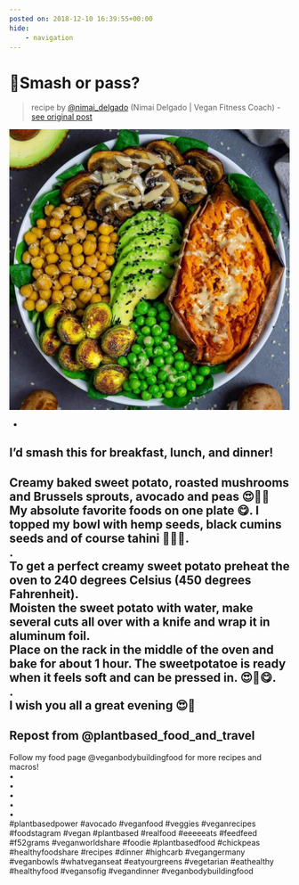 ```yaml
---
posted on: 2018-12-10 16:39:55+00:00
hide:
    - navigation
---
```


# 🤤Smash or pass? 

> recipe by [@nimai_delgado](https://www.instagram.com/nimai_delgado/) 
(Nimai Delgado | Vegan Fitness Coach) - [see original post](https://instagram.com/p/BrNr5kEhSGI)

![](../img/nimai_delgado_10-12-2018_1612.png)

-  
I’d smash this for breakfast, lunch, and dinner!  
-  
Creamy baked sweet potato, roasted mushrooms and Brussels sprouts, avocado and peas 😍👏🏻 My absolute favorite foods on one plate 😋. I topped my bowl with hemp seeds, black cumins seeds and of course tahini 💚😁🙏.  
.  
To get a perfect creamy sweet potato preheat the oven to 240 degrees Celsius (450 degrees Fahrenheit).  
Moisten the sweet potato with water, make several cuts all over with a knife and wrap it in aluminum foil.   
Place on the rack in the middle of the oven and bake for about 1 hour. The sweetpotatoe is ready when it feels soft and can be pressed in. 😍🙏😋.  
.  
I wish you all a great evening 😍💚  
-  
Repost from @plantbased_food_and_travel  
-  
Follow my food page @veganbodybuildingfood for more recipes and macros!  
•  
•  
•  
•  
•  
\#plantbasedpower \#avocado \#veganfood \#veggies \#veganrecipes \#foodstagram \#vegan \#plantbased \#realfood \#eeeeeats \#feedfeed \#f52grams \#veganworldshare \#foodie \#plantbasedfood \#chickpeas  \#healthyfoodshare \#recipes \#dinner \#highcarb \#vegangermany \#veganbowls \#whatveganseat \#eatyourgreens \#vegetarian \#eathealthy \#healthyfood \#vegansofig \#vegandinner \#veganbodybuildingfood   